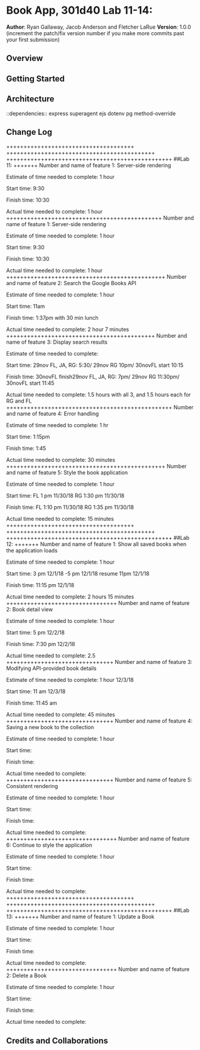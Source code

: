 # Book App, 301d40 Lab 11-14:

**Author**: Ryan Gallaway, Jacob Anderson and Fletcher LaRue
**Version**: 1.0.0 (increment the patch/fix version number if you make more commits past your first submission)

## Overview
<!-- Provide a high level overview of what this application is and why you are building it, beyond the fact that it's an assignment for a Code Fellows 301 class. (i.e. What's your problem domain?) -->

## Getting Started
<!-- What are the steps that a user must take in order to build this app on their own machine and get it running? -->

## Architecture
::dependencies::
express 
superagent
ejs
dotenv
pg
method-override
<!-- Provide a detailed description of the application design. What technologies (languages, libraries, etc) you're using, and any other relevant design information. -->

## Change Log
<!-- Use this area to document the iterative changes made to your application as each feature is successfully implemented. Use time stamps. Here's an examples:

01-01-2001 4:59pm - Application now has a fully-functional express server, with GET and POST routes for the book resource.
-->
+++++++++++++++++++++++++++++++++++++
+++++++++++++++++++++++++++++++++++++++++++
++++++++++++++++++++++++++++++++++++++++++++++++
##Lab 11: 
+++++++
Number and name of feature 1: Server-side rendering

Estimate of time needed to complete: 1 hour

Start time: 9:30

Finish time: 10:30

Actual time needed to complete: 1 hour
+++++++++++++++++++++++++++++++++++++++++++++
Number and name of feature 1: Server-side rendering

Estimate of time needed to complete: 1 hour

Start time: 9:30

Finish time: 10:30

Actual time needed to complete: 1 hour
++++++++++++++++++++++++++++++++++++++++++++++
Number and name of feature 2: Search the Google Books API

Estimate of time needed to complete: 1 hour

Start time: 11am

Finish time: 1:37pm with 30 min lunch

Actual time needed to complete: 2 hour 7 minutes
+++++++++++++++++++++++++++++++++++++++++++
Number and name of feature 3: Display search results

Estimate of time needed to complete: 

Start time: 29nov FL, JA, RG: 5:30/ 29nov RG 10pm/ 30novFL start 10:15

Finish time: 30novFL finish29nov FL, JA, RG: 7pm/ 29nov RG 11:30pm/ 30novFL start 11:45

Actual time needed to complete: 1.5 hours with all 3, and 1.5 hours each for RG and FL
++++++++++++++++++++++++++++++++++++++++++++++++
Number and name of feature 4: Error handling 

Estimate of time needed to complete: 1 hr   

Start time: 1:15pm

Finish time: 1:45

Actual time needed to complete: 30 minutes
++++++++++++++++++++++++++++++++++++++++++++++
Number and name of feature 5: Style the book application

Estimate of time needed to complete: 1 hour

Start time: FL 1 pm 11/30/18  RG 1:30 pm 11/30/18

Finish time: FL 1:10 pm 11/30/18 RG 1:35 pm 11/30/18

Actual time needed to complete: 15 minutes
+++++++++++++++++++++++++++++++++++++
+++++++++++++++++++++++++++++++++++++++++++
++++++++++++++++++++++++++++++++++++++++++++++++
##Lab 12: 
+++++++
Number and name of feature 1:  Show all saved books when the application loads

Estimate of time needed to complete: 1 hour

Start time: 3 pm 12/1/18 -5 pm 12/1/18 resume 11pm 12/1/18 

Finish time: 11:15 pm 12/1/18

Actual time needed to complete: 2 hours 15 minutes
++++++++++++++++++++++++++++++++
Number and name of feature 2:  Book detail view

Estimate of time needed to complete: 1 hour

Start time: 5 pm 12/2/18

Finish time: 7:30 pm 12/2/18

Actual time needed to complete: 2.5
+++++++++++++++++++++++++++++++
Number and name of feature 3:  Modifying API-provided book details

Estimate of time needed to complete: 1 hour 12/3/18

Start time: 11 am 12/3/18

Finish time: 11:45 am

Actual time needed to complete: 45 minutes 
+++++++++++++++++++++++++++++++
Number and name of feature 4:  Saving a new book to the collection

Estimate of time needed to complete: 1 hour

Start time: 

Finish time: 

Actual time needed to complete: 
+++++++++++++++++++++++++++++++
Number and name of feature 5:  Consistent rendering

Estimate of time needed to complete: 1 hour

Start time: 

Finish time: 

Actual time needed to complete: 
++++++++++++++++++++++++++++++++
Number and name of feature 6:  Continue to style the application

Estimate of time needed to complete: 1 hour

Start time: 

Finish time: 

Actual time needed to complete: 
+++++++++++++++++++++++++++++++++++++
+++++++++++++++++++++++++++++++++++++++++++
++++++++++++++++++++++++++++++++++++++++++++++++
##Lab 13: 
+++++++
Number and name of feature 1:  Update a Book

Estimate of time needed to complete: 1 hour

Start time: 

Finish time: 

Actual time needed to complete: 
++++++++++++++++++++++++++++++++
Number and name of feature 2:  Delete a Book

Estimate of time needed to complete: 1 hour

Start time: 

Finish time: 

Actual time needed to complete: 




## Credits and Collaborations
<!-- Give credit (and a link) to other people or resources that helped you build this application. -->
